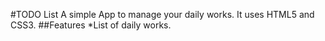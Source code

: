 #TODO List
A simple App to manage your daily works.
It uses HTML5 and CSS3.
##Features
*List of daily works.
